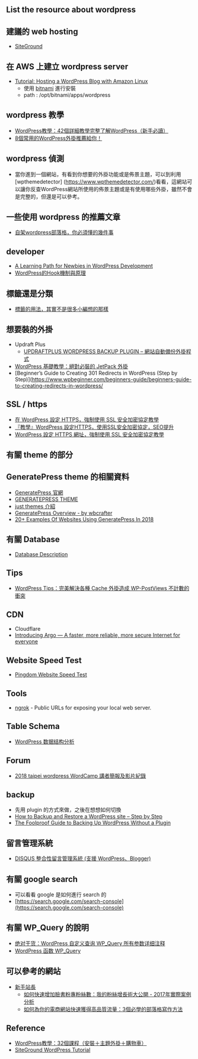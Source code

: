 ## List the resource about wordpress

## 建議的 web hosting
  * [SiteGround](https://www.siteground.com)

## 在 AWS 上建立 wordpress server
  - [Tutorial: Hosting a WordPress Blog with Amazon Linux](https://docs.aws.amazon.com/en_us/AWSEC2/latest/UserGuide/hosting-wordpress.html)
    * 使用 [bitnami](https://zh.wikipedia.org/wiki/Bitnami) 進行安裝
    * path : /opt/bitnami/apps/wordpress

## wordpress 教學
  - [WordPress教學：42個詳細教學完整了解WordPress（新手必讀）](https://startablog.tips/wordpress-tutorial-step-by-step/)
  - [8個常用的WordPress外掛推薦給你！](https://startablog.tips/most-useful-wordpress-plugins/)

## wordpress 偵測
  - 當你進到一個網站，有看到你想要的外掛功能或是佈景主題，可以到利用 [wpthemedetector] (https://www.wpthemedetector.com/)看看，這網站可以讓你反查WordPress網站所使用的佈景主題或是有使用哪些外掛，雖然不會是完整的，但還是可以參考。

## 一些使用 wordpress 的推薦文章
  - [自架wordpress部落格，你必須懂的幾件事](http://nicaiqing.com/blog/1884/%E8%87%AA%E6%9E%B6wordpress%E9%83%A8%E8%90%BD%E6%A0%BC.html)

## developer
  * [A Learning Path for Newbies in WordPress Development](https://medium.freecodecamp.org/learning-path-for-newbies-in-wordpress-development-a283981adf53)
  * [WordPress的Hook機制與原理](http://www.mrmu.com.tw/2011/10/10/wordpress-hook/)

## 標籤還是分類
  - [標籤的用法，其實不是很多小編想的那樣](https://fredjame.com/tag-bf52d7cdb036)

## 想要裝的外掛
  - Updraft Plus
    - [UPDRAFTPLUS WORDPRESS BACKUP PLUGIN – 網站自動備份外掛程式](https://wordpress.blog.tw/updraftplus-wordpress-backup-plugin/)
  - [WordPress 基礎教學：絕對必裝的 JetPack 外掛](https://startpress.cc/post/jetpack-for-wordpress.html)
  - [Beginner’s Guide to Creating 301 Redirects in WordPress (Step by Step)](https://www.wpbeginner.com/beginners-guide/beginners-guide-to-creating-redirects-in-wordpress/

## SSL / https
  * [在 WordPress 設定 HTTPS，強制使用 SSL 安全加密協定教學](https://free.com.tw/moving-to-https-on-wordpress/)
  * [『教學』WordPress 設定HTTPS，使用SSL安全加密協定，SEO提升](https://www.techmarks.com/wordpress-https-tech/)
  * [WordPress 設定 HTTPS 網址，強制使用 SSL 安全加密協定教學](https://blog.gtwang.org/wordpress/moving-to-https-on-wordpress/)

## 有關 theme 的部分

## GeneratePress theme 的相關資料
  - [GeneratePress 官網](https://generatepress.com/)
  - [GENERATEPRESS THEME](https://codespress.com/generatepress-theme/)
  - [just themes 介紹](https://justfreethemes.com/generatepress/)
  - [GeneratePress Overview - by wbcrafter](https://www.wpcrafter.com/review/generatepress/)
  - [20+ Examples Of Websites Using GeneratePress In 2018](https://wplift.com/generatepress-examples-showcase)

## 有關 Database
  * [Database Description](https://codex.wordpress.org/Database_Description)

## Tips
  * [WordPress Tips：完美解決各種 Cache 外掛造成 WP-PostViews 不計數的衝突](https://carrielis.com/post/fix-all-kinds-cache-plugins-with-wordpress-postviews-plugin-unable-to-counts-bug.html)

## CDN
  * Cloudflare
  * [Introducing Argo — A faster, more reliable, more secure Internet for everyone](https://blog.cloudflare.com/argo/)

## Website Speed Test
  * [Pingdom Website Speed Test](https://tools.pingdom.com/)

## Tools
  * [ngrok](https://ngrok.com/) - Public URLs for exposing your local web server.

## Table Schema
  * [WordPress 数据结构分析](https://www.oschina.net/question/163913_32508)

## Forum
  * [2018 taipei wordpress WordCamp 講者簡報及影片紀錄](https://2018.taipei.wordcamp.org/2018/10/29/slideshows)

## backup
  * 先用 plugin 的方式來做，之後在想想如何切換
  * [How to Backup and Restore a WordPress site – Step by Step](https://www.enginethemes.com/backup-restore-wordpress-site/) 
  * [The Foolproof Guide to Backing Up WordPress Without a Plugin](https://skillcrush.com/2015/04/23/backing-up-wordpress/)

## 留言管理系統
  * [DISQUS 整合性留言管理系統 (支援 WordPress、Blogger)](https://sofree.cc/disqus/)

## 有關 google search
  * 可以看看 google 是如何進行 search 的
  * [https://search.google.com/search-console](https://search.google.com/search-console)

## 有關 WP_Query 的說明
  * [绝对干货：WordPress 自定义查询 WP_Query 所有参数详细注释](https://www.wpzhiku.com/all-wp_query-arguments-comments/)
  * [WordPress 函数 WP_Query](https://www.anttoweb.com/kb/wordpress-wp_query/)

## 可以參考的網站
  * [新手站長](https://newbieboss.com/)
    * [如何快速增加臉書粉專粉絲數：我的粉絲增長術大公開 - 2017年實際案例分析](https://newbieboss.com/how-to-grow-facebook-fans-fast/)
    * [如何為你的電商網站快速獲得高品質流量：3個必學的部落格寫作方法](https://newbieboss.com/content-marketing-tips/)

## Reference
  * [WordPress教學：32個課程（安裝＋主題外掛＋購物車）](https://daotw.com/wordpress%E6%95%99%E5%AD%B8/)
  * [SiteGround WordPress Tutorial](https://www.siteground.com/tutorials/wordpress/)
